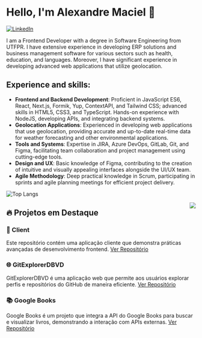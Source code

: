 # Hello, I'm Alexandre Maciel 👋

[![LinkedIn](https://img.shields.io/badge/LinkedIn-Alexandre-blue.svg)](https://www.linkedin.com/in/alexandreh-maciel/)

I am a Frontend Developer with a degree in Software Engineering from UTFPR. I have extensive experience in developing ERP solutions and business management software for various sectors such as health, education, and languages. Moreover, I have significant experience in developing advanced web applications that utilize geolocation.

## Experience and skills:
- **Frontend and Backend Development**: Proficient in JavaScript ES6, React, Next.js, Formik, Yup, ContextAPI, and Tailwind CSS; advanced skills in HTML5, CSS3, and TypeScript. Hands-on experience with NodeJS, developing APIs, and integrating backend systems.
- **Geolocation Applications**: Experienced in developing web applications that use geolocation, providing accurate and up-to-date real-time data for weather forecasting and other environmental applications.
- **Tools and Systems**: Expertise in JIRA, Azure DevOps, GitLab, Git, and Figma, facilitating team collaboration and project management using cutting-edge tools.
- **Design and UX**: Basic knowledge of Figma, contributing to the creation of intuitive and visually appealing interfaces alongside the UI/UX team.
- **Agile Methodology**: Deep practical knowledge in Scrum, participating in sprints and agile planning meetings for efficient project delivery.

![Top Langs](https://github-readme-stats.vercel.app/api/top-langs/?username=devEzt&theme=tokyonight&layout=compact)

<img align='right' src="https://github-readme-stats.vercel.app/api?username=devEzt&show_icons=true&title_color=783c00&text_color=af552e&icon_color=783c00&bg_color=f8efd4&cache_seconds=2300">



## 🔥 Projetos em Destaque

### 🛒 Client
Este repositório contém uma aplicação cliente que demonstra práticas avançadas de desenvolvimento frontend.
[Ver Repositório](https://github.com/devEzt/client)

### 🌐 GitExplorerDBVD
GitExplorerDBVD é uma aplicação web que permite aos usuários explorar perfis e repositórios do GitHub de maneira eficiente.
[Ver Repositório](https://github.com/devEzt/github-repo-explorer-dbvd)

### 📚 Google Books
Google Books é um projeto que integra a API do Google Books para buscar e visualizar livros, demonstrando a interação com APIs externas.
[Ver Repositório](https://github.com/devEzt/google-books)




